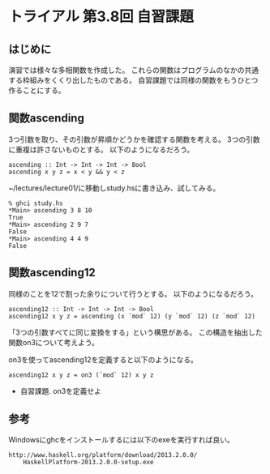 トライアル 第3.8回 自習課題
===========================

はじめに
--------

演習では様々な多相関数を作成した。
これらの関数はプログラムのなかの共通する枠組みをくくり出したものである。
自習課題では同様の関数をもうひとつ作ることにする。

関数ascending
-------------

3つ引数を取り、その引数が昇順かどうかを確認する関数を考える。
3つの引数に重複は許さないものとする。
以下のようになるだろう。

    ascending :: Int -> Int -> Int -> Bool
    ascending x y z = x < y && y < z

~/lectures/lecture01/に移動しstudy.hsに書き込み、試してみる。

    % ghci study.hs
    *Main> ascending 3 8 10
    True
    *Main> ascending 2 9 7
    False
    *Main> ascending 4 4 9
    False

関数ascending12
---------------

同様のことを12で割った余りについて行うとする。
以下のようになるだろう。

    ascending12 :: Int -> Int -> Int -> Bool
    ascending12 x y z = ascending (x `mod` 12) (y `mod` 12) (z `mod` 12)

「3つの引数すべてに同じ変換をする」という構思がある。
この構造を抽出した関数on3について考えよう。

on3を使ってascending12を定義すると以下のようになる。

    ascending12 x y z = on3 (`mod` 12) x y z

* 自習課題. on3を定義せよ

参考
----

Windowsにghcをインストールするには以下のexeを実行すれば良い。

    http://www.haskell.org/platform/download/2013.2.0.0/
        HaskellPlatform-2013.2.0.0-setup.exe
